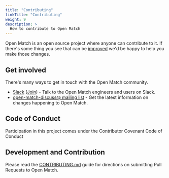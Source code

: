 ```yaml
---
title: "Contributing"
linkTitle: "Contributing"
weight: 9
description: >
  How to contribute to Open Match
---
```


Open Match is an open source project where anyone can contribute to it.
If there's some thing you see that can be [improved](https://github.com/GoogleCloudPlatform/open-match/issues/new) we'd be happy to help you make those changes.

## Get involved

There's many ways to get in touch with the Open Match community.

* [Slack](https://open-match.slack.com/) ([Join](https://join.slack.com/t/open-match/shared_invite/enQtNDM1NjcxNTY4MTgzLWQzMzE1MGY5YmYyYWY3ZjE2MjNjZTdmYmQ1ZTQzMmNiNGViYmQyN2M4ZmVkMDY2YzZlOTUwMTYwMzI1Y2I2MjU)) - Talk to the Open Match engineers and users on Slack.
* [open-match-discuss@ mailing list](https://groups.google.com/forum/#!forum/open-match-discuss) - Get the latest information on changes happening to Open Match.

## Code of Conduct

Participation in this project comes under the Contributor Covenant Code of Conduct

## Development and Contribution

Please read the [CONTRIBUTING.md](https://github.com/GoogleCloudPlatform/open-match/blob/master/CONTRIBUTING.md) guide for directions on submitting Pull Requests to Open Match.
